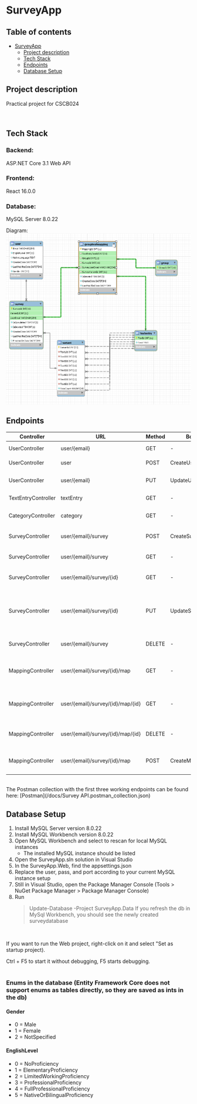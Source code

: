 # SurveyApp

## Table of contents
- [SurveyApp](#surveyapp)
  * [Project description](#project-description)
  * [Tech Stack](#tech-stack)
  * [Endpoints](#endpoints)
  * [Database Setup](#database-setup)

## Project description

Practical project for CSCB024

<br/>

## Tech Stack

### Backend:

ASP.NET Core 3.1 Web API

### Frontend:

React 16.0.0

### Database:

MySQL Server 8.0.22

Diagram:
<img src="https://raw.githubusercontent.com/malaclypse/SurveyApp/main/docs/sql_diagram.png">
<br/>

## Endpoints

| Controller          | URL                               | Method | Body type           | Result type            | Description                                                         | Status      |
|---------------------|-----------------------------------|--------|---------------------|------------------------|---------------------------------------------------------------------|-------------|
| UserController      | user/{email}                      | GET    | -                   | User                   | Get a user by email                                                 | DONE        |
| UserController      | user                              | POST   | CreateUserRequest   | User                   | Create new user record                                              | DONE        |
| UserController      | user/{email}                      | PUT    | UpdateUserRequest   | User                   | Update an existing user record                                      | DONE        |
| TextEntryController | textEntry                         | GET    | -                   | IEnumerable<TextEntry> | Gets a list of all texts                                            | DONE (Samuela) |
| CategoryController  | category                          | GET    | -                   | IEnumerable<Category>  | Gets a list of all categories                                       | DONE (Tsveti) |
| SurveyController    | user/{email}/survey               | POST   | CreateSurveyRequest | Survey                 | Create new survey record                                            | DONE (Samuela) |
| SurveyController    | user/{email}/survey               | GET    | -                   | IEnumerable<Survey>    | Get specific survey by id                                           | DONE (Samuela) |
| SurveyController    | user/{email}/survey/{id}          | GET    | -                   | Survey                 | Get specific survey by id                                           | DONE (Tsveti)|
| SurveyController    | user/{email}/survey/{id}          | PUT    | UpdateSurveyRequest | Survey                 | Updates the survey record, for example when the survey is submitted | DONE (Tsveti) |
| SurveyController    | user/{email}/survey               | DELETE | -                   | Survey                 | Delete survey record                                                | Not started |
| MappingController   | user/{email}/survey/{id}/map      | GET    | -                   | IEnumerable<Mapping>   | Get all category-text mappings for a survey                         | Not started |
| MappingController   | user/{email}/survey/{id}/map/{id} | GET    | -                   | Mapping                | Get a category-text mapping by id                                   | Not started |
| MappingController   | user/{email}/survey/{id}/map/{id} | DELETE | -                   | -                      | Delete a category-text mapping                                      | Not started |
 | MappingController   | user/{email}/survey/{id}/map     | POST   | CreateMappingRequest| -                | Create a category-text mapping                                | Not started |

<br/>
The Postman collection with the first three working endpoints can be found here: [Postman](/docs/Survey API.postman_collection.json)
<br/>

## Database Setup

1. Install MySQL Server version 8.0.22
2. Install MySQL Workbench version 8.0.22
3. Open MySQL Workbench and select to rescan for local MySQL instances
   - The installed MySQL instance should be listed
4. Open the SurveyApp.sln solution in Visual Studio
5. In the SurveyApp.Web, find the appsettings.json
6. Replace the user, pass, and port according to your current MySQL instance setup
7. Still in Visual Studio, open the Package Manager Console (Tools > NuGet Package Manager > Package Manager Console)
8. Run
   > Update-Database -Project SurveyApp.Data
If you refresh the db in MySql Workbench, you should see the newly created surveydatabase
<br/>

If you want to run the Web project, right-click on it and select "Set as startup project).

Ctrl + F5 to start it without debugging, F5 starts debugging.
<br/>
<br/>

### Enums in the database (Entity Framework Core does not support enums as tables directly, so they are saved as ints in the db)

#### Gender
- 0 = Male
- 1 = Female
- 2 = NotSpecified

#### EnglishLevel
- 0 = NoProficiency
- 1 = ElementaryProficiency
- 2 = LimitedWorkingProficiency
- 3 = ProfessionalProficiency
- 4 = FullProfessionalProficiency
- 5 = NativeOrBilingualProficiency

